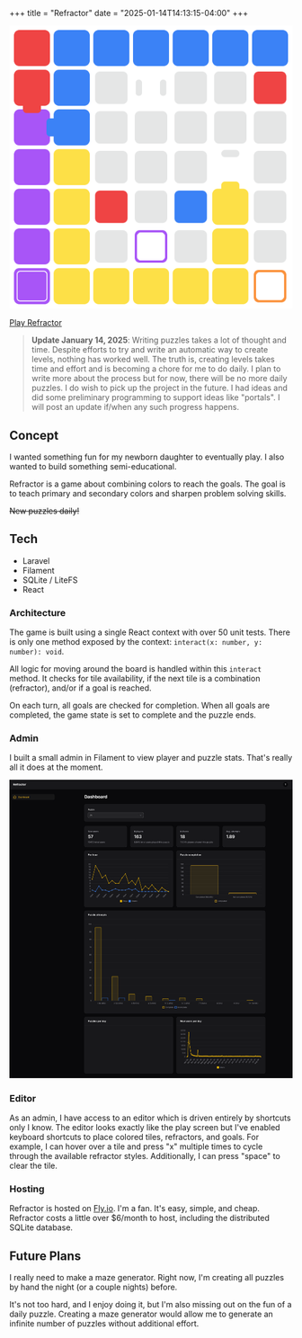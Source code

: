 +++
title = "Refractor"
date = "2025-01-14T14:13:15-04:00"
+++

![Refractor puzzle](refractor.png)

[Play Refractor](https://refractor-game.com)

> **Update January 14, 2025**: Writing puzzles takes a lot of thought and time. Despite efforts to try and write an automatic way to create levels, nothing has worked well. The truth is, creating levels takes time and effort and is becoming a chore for me to do daily. I plan to write more about the process but for now, there will be no more daily puzzles. I do wish to pick up the project in the future. I had ideas and did some preliminary programming to support ideas like "portals". I will post an update if/when any such progress happens.

## Concept

I wanted something fun for my newborn daughter to eventually play. I also wanted to build something semi-educational.

Refractor is a game about combining colors to reach the goals. The goal is to teach primary and secondary colors and
sharpen problem solving skills.

~~New puzzles daily!~~

## Tech

- Laravel
- Filament
- SQLite / LiteFS
- React

### Architecture

The game is built using a single React context with over 50 unit tests. There is only one method exposed by
the context: `interact(x: number, y: number): void`.

All logic for moving around the board is handled within this `interact` method. It checks for tile availability, if the
next tile is a combination (refractor), and/or if a goal is reached.

On each turn, all goals are checked for completion. When all goals are completed, the game state is set to complete and
the puzzle ends.

### Admin

I built a small admin in Filament to view player and puzzle stats. That's really all it does at the moment.

![Refractor admin](refractor-admin.png)

### Editor

As an admin, I have access to an editor which is driven entirely by shortcuts only I know. The editor looks exactly like
the play screen but I've enabled keyboard shortcuts to place colored tiles, refractors, and goals. For example, I can
hover over a tile and press "x" multiple times to cycle through the available refractor styles. Additionally, I can
press "space" to clear the tile.

### Hosting

Refractor is hosted on [Fly.io](https://fly.io). I'm a fan. It's easy, simple, and cheap. Refractor costs a little over
$6/month to host, including the distributed SQLite database.

## Future Plans

I really need to make a maze generator. Right now, I'm creating all puzzles by hand the night (or a couple nights)
before.

It's not too hard, and I enjoy doing it, but I'm also missing out on the fun of a daily puzzle. Creating a maze
generator would allow me to generate an infinite number of puzzles without additional effort.
